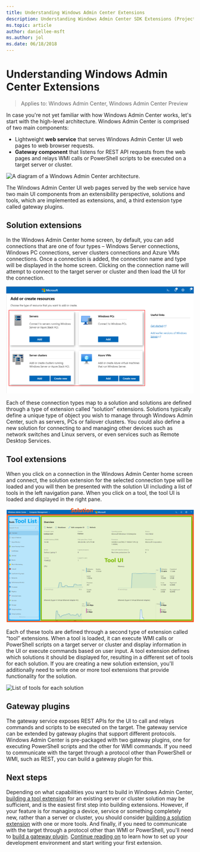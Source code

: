 ```yaml
---
title: Understanding Windows Admin Center Extensions
description: Understanding Windows Admin Center SDK Extensions (Project Honolulu)
ms.topic: article
author: daniellee-msft
ms.author: jol
ms.date: 06/18/2018
---
```

# Understanding Windows Admin Center Extensions

>Applies to: Windows Admin Center, Windows Admin Center Preview

In case you're not yet familiar with how Windows Admin Center works, let's start with the high-level architecture. Windows Admin Center is comprised of two main components:

- Lightweight **web service** that serves Windows Admin Center UI web pages to web browser requests.
- **Gateway component** that listens for REST API requests from the web pages and relays WMI calls or PowerShell scripts to be executed on a target server or cluster.

![A diagram of a Windows Admin Center architecture.](../media/understand-extensions/wac-architecture-500px.png)

The Windows Admin Center UI web pages served by the web service have two main UI components from an extensibility perspective, solutions and tools, which are implemented as extensions, and, a third extension type called gateway plugins.

## Solution extensions

In the Windows Admin Center home screen, by default, you can add connections that are one of four types – Windows Server connections, Windows PC connections, server clusters connections and Azure VMs connections. Once a connection is added, the connection name and type will be displayed in the home screen. Clicking on the connection name will attempt to connect to the target server or cluster and then load the UI for the connection.

![Screenshot of the Add Connections feature of the Windows Admin Center.](../media/launch/use-get-started-5.png)

Each of these connection types map to a solution and solutions are defined through a type of extension called “solution” extensions. Solutions typically define a unique type of object you wish to manage through Windows Admin Center, such as servers, PCs or failover clusters. You could also define a new solution for connecting to and managing other devices such as network switches and Linux servers, or even services such as Remote Desktop Services.

## Tool extensions

When you click on a connection in the Windows Admin Center home screen and connect, the solution extension for the selected connection type will be loaded and you will then be presented with the solution UI including a list of tools in the left navigation pane. When you click on a tool, the tool UI is loaded and displayed in the right pane.

![Windows Admin Center UI architecture](../media/understand-extensions/extend-understanding-extensions-2.png)

Each of these tools are defined through a second type of extension called “tool” extensions. When a tool is loaded, it can execute WMI calls or PowerShell scripts on a target server or cluster and display information in the UI or execute commands based on user input. A tool extension defines which solutions it should be displayed for, resulting in a different set of tools for each solution. If you are creating a new solution extension, you'll additionally need to write one or more tool extensions that provide functionality for the solution.

![List of tools for each solution](../media/understand-extensions/extend-understanding-extensions-3.png)

## Gateway plugins

The gateway service exposes REST APIs for the UI to call and relays commands and scripts to be executed on the target. The gateway service can be extended by gateway plugins that support different protocols. Windows Admin Center is pre-packaged with two gateway plugins, one for executing PowerShell scripts and the other for WMI commands. If you need to communicate with the target through a protocol other than PowerShell or WMI, such as REST, you can build a gateway plugin for this.

## Next steps

Depending on what capabilities you want to build in Windows Admin Center, [building a tool extension](develop-tool.md) for an existing server or cluster solution may be sufficient, and is the easiest first step into building extensions. However, if your feature is for managing a device, service or something completely new, rather than a server or cluster, you should consider [building a solution extension](develop-solution.md) with one or more tools. And finally, if you need to communicate with the target through a protocol other than WMI or PowerShell, you'll need to [build a gateway plugin](develop-gateway-plugin.md). [Continue reading on](developing-extensions.md) to learn how to set up your development environment and start writing your first extension.
